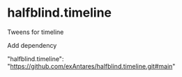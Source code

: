 # halfblind.timeline
Tweens for timeline

Add dependency

"halfblind.timeline": "https://github.com/exAntares/halfblind.timeline.git#main"
